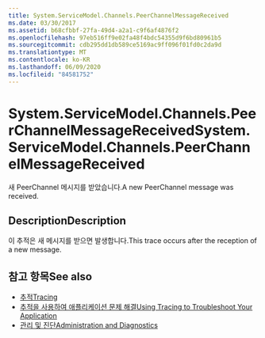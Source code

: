 ```yaml
---
title: System.ServiceModel.Channels.PeerChannelMessageReceived
ms.date: 03/30/2017
ms.assetid: b68cfbbf-27fa-49d4-a2a1-c9f6af4876f2
ms.openlocfilehash: 97eb516ff9e02fa48f4bdc54355d9f6bd80961b5
ms.sourcegitcommit: cdb295dd1db589ce5169ac9ff096f01fd0c2da9d
ms.translationtype: MT
ms.contentlocale: ko-KR
ms.lasthandoff: 06/09/2020
ms.locfileid: "84581752"
---
```

# <a name="systemservicemodelchannelspeerchannelmessagereceived"></a><span data-ttu-id="2c715-102">System.ServiceModel.Channels.PeerChannelMessageReceived</span><span class="sxs-lookup"><span data-stu-id="2c715-102">System.ServiceModel.Channels.PeerChannelMessageReceived</span></span>
<span data-ttu-id="2c715-103">새 PeerChannel 메시지를 받았습니다.</span><span class="sxs-lookup"><span data-stu-id="2c715-103">A new PeerChannel message was received.</span></span>  
  
## <a name="description"></a><span data-ttu-id="2c715-104">Description</span><span class="sxs-lookup"><span data-stu-id="2c715-104">Description</span></span>  
 <span data-ttu-id="2c715-105">이 추적은 새 메시지를 받으면 발생합니다.</span><span class="sxs-lookup"><span data-stu-id="2c715-105">This trace occurs after the reception of a new message.</span></span>  
  
## <a name="see-also"></a><span data-ttu-id="2c715-106">참고 항목</span><span class="sxs-lookup"><span data-stu-id="2c715-106">See also</span></span>

- [<span data-ttu-id="2c715-107">추적</span><span class="sxs-lookup"><span data-stu-id="2c715-107">Tracing</span></span>](index.md)
- [<span data-ttu-id="2c715-108">추적을 사용하여 애플리케이션 문제 해결</span><span class="sxs-lookup"><span data-stu-id="2c715-108">Using Tracing to Troubleshoot Your Application</span></span>](using-tracing-to-troubleshoot-your-application.md)
- [<span data-ttu-id="2c715-109">관리 및 진단</span><span class="sxs-lookup"><span data-stu-id="2c715-109">Administration and Diagnostics</span></span>](../index.md)
